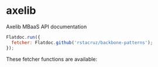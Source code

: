 # axelib

Axelib MBaaS API documentation

```js
Flatdoc.run({
  fetcher: Flatdoc.github('rstacruz/backbone-patterns');
});
```

These fetcher functions are available:

